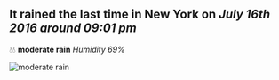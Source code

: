 ## It rained the last time in New York on *July 16th 2016 around 09:01 pm*
💧💧  **moderate rain** *Humidity 69%*

![moderate rain](http://openweathermap.org/img/w/10d.png)
